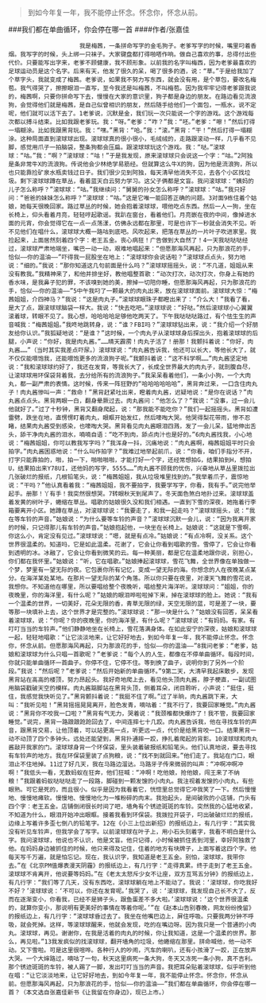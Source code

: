 > 到如今年复一年，我不能停止怀念。怀念你，怀念从前。

###我们都在单曲循环，你会停在哪一首
####作者/张嘉佳

						我是梅茜，一条拼命写字的金毛狗子。老爹写字的时候，嘴里叼着香烟。我写字的时候，头上绑一只袜子。大家键盘都打得啪嗒作响。做自己喜欢的事，总得付出些代价。只要能写出字来，老爹不顾健康，我不顾形象。以前我的名字叫梅西，因为老爹最喜欢的足球运动员是这个名字。后来有天，他发了很久的呆，喝了很多的酒，说：“草。”于是给我加了个草字头，我就变成了梅茜。老爹说，如果我不努力写东西，就会没有用，是个草包，要改名梅苞。我气得哭了，擦擦眼泪一直写，至今我还是叫梅茜，不叫梅苞。因为我牢牢记得老爹跟我说的，梅茜啊，只要你拼命写下去，慢慢在大家的意识里，狗子都是身边的朋友。在路边看见流浪狗，会觉得他们就是梅茜，是自己似曾相识的朋友，然后随手给他们一个面包，一瓶水，说不定呢，他们就可以活下去了。1老爹说，沉默是金，我们玩一次只能说一个字的游戏。这个游戏每次都以搏斗结束。比如我跟老爹玩。我：“呀。”老爹：“咋？”我：“呸。”老爹：“嚓！”然后打得一塌糊涂。比如我跟黑背玩。我：“嘿。”黑背：“哈。”我：“滚。”黑背：“干！”然后打得一塌糊涂。这种局面直到滚球球出现。滚球球真的很小很小，毛绒绒的，走路跟滚动一样，几乎看不见脚，感觉用爪子一拍脑袋，整条狗都会压扁。跟滚球球玩这个游戏。我：“哒。”滚球球：“咕。”我：“啊？”滚球球：“咕！”于是我发现，原来滚球球只会说这一个字：“咕。”2阿独是条非常牛X的流浪狗。传说他会少林绝学易筋经。但就算这么牛X的狗，因为他是流浪狗，所以也只能靠捡矿泉水瓶卖钱过日子。我们很少见到阿独，每天清早他消失不见，去各个小区找垃圾。剩下滚球球蹲在草丛，看着蓝天白云努力学习。这父子俩都是文盲。我问滚球球：“姨妈的儿子怎么称呼？”滚球球：“咕。”我继续问：“舅舅的孙女怎么称呼？”滚球球：“咕。”我只好问：“爸爸的妹妹怎么称呼？”滚球球：“咕。”这是它唯一能回答正确的问题。3对面9栋住着个姑娘，她每天很晚回家。路过草丛的时候，她会抱着滚球球，喂他吃点东西。然后一人一狗，坐在长椅上，仰头看着月亮，轻轻哼起歌谣。我趴在窗台，看着他们。月亮嵌在夜的中间，像掉进水面的元宵，你会觉得它在一点一点荡漾，仿佛永远都在那里，可是也许下一秒就会消失不见。听不见他们在唱什么，滚球球大概一路咕到底吧。风吹起来，把落在草丛的一片叶子吹进家里。我捡起来，上面居然刻着四个字：老王五金。丧心病狂！广告做到大自然了！4一天我哒哒哒经过，滚球球严肃地端坐，嘴巴一动一动，艰难地唱起来：“但愿那海风再起，只为那浪花的手，恰似——你的温油——”吓得我一屁股坐在地上：“滚球球你会说话啦？”滚球球点点头，努力地说：“细的。”我说：“那你知道这几句前面是什么吗？”滚球球摇摇头，说：“不几道，姐姐从来没有教我。”我精神来了，和他并排坐好，教他唱整首歌：“动次打次，动次打次，你身上有她的香水味，是我鼻子犯的罪，不该嗅到她的美，擦掉一切陪你睡，但愿那海风再起，只为那浪花的手，恰似——你的温油——”5中午我叼了一颗最大的肉丸出来，放在滚球球面前。滚球球大惊：“梅茜姐姐，介四神马？”我说：“这是肉丸子。”滚球球眼珠子都瞪出来了：“介么大！”我看了看，是大了点，跟滚球球脑袋一样大。我说：“快去吃吧。”滚球球说：“好哒。”然后滚球球小心翼翼滚着球，转眼不见了。我心想，哈哈哈哈足够他吃两天了。下午我哒哒哒路过，有个怯生生的声音喊我：“梅茜姐姐。”我咚地跳转身，说：“谁？FBI吗？”滚球球钻出来，说：“我介绍一个好朋友给你认识。”我狐疑地说：“是谁？”这时候，一个肉丸子从滚球球身后探出头，抱着滚球球的后腿，小声说：“你好，我是肉丸酱。”……晴天霹雳！肉丸子活了！册那！我颤抖着说：“你好，肉丸酱……”（当时其实我差点吓尿。）滚球球说：“肉丸酱告诉我，他还可以长大，等他长大了，就不仅仅能喂饱我，还能喂饱更多的流浪狗子呢。”我颤抖着说：“这不科学啊……”肉丸酱坚定地说：“我和滚球球约好了，我还在发育，等我长大了，长成全世界最大的肉丸子，就剖腹自尽，让滚球球用环保袋背着我，去分给所有的流浪狗子。”我呆呆看着他们，一条小小狗，一个大肉丸，都一副严肃的表情。这时候，传来一阵狂野的“哈哈哈哈哈哈”，黑背奔过来，一口含住肉丸子！肉丸酱惨叫一声：“救命！”黑背赶紧吐出来，瞪着肉丸酱，迟疑地说：“是你在说话？”肉丸酱点点头。黑背两眼一白，翻身晕厥过去。肉丸酱问：“他怎么了？”我说：“没事，过一会儿他就好了。”过了十秒钟，黑背又翻身爬起，说：“那我能不能吃你？”我们一起摇摇头。黑背如遭雷劈，跌坐在地，直愣愣盯着肉丸，眼眶开始发红，然后嚎啕大哭。他哭得梨花带雨，惨不忍睹，结果肉丸酱受到感染，也嚎啕大哭。黑背看见肉丸酱眼泪四溅，发了一会儿呆，猛地伸出舌头，舔干净肉丸酱的泪水，喃喃自语：“吃不到肉，舔点肉汁也是好的。”6肉丸酱找我，小心地说：“梅茜姐姐，你可以教我写字吗？”我浑身一抖，沉痛地说：“肉丸酱啊，梅茜姐姐平时只会拍字。”肉丸酱困惑地说：“什么叫作拍字？”我难过地举起前爪，说：“你看，咱们手指分不开，打字只能靠拍的，啪，拍一下，啪啪啪啪，才能打好一个字，还经常想拍G，结果拍到H，想拍U，结果拍出来Y78UI，还他妈的写字，5555……”肉丸酱不顾我的忧伤，兴奋地从草丛里拨拉出几张破烂的报纸，几根铅笔头，说：“梅茜姐姐，我从垃圾堆里找到的。”我举着爪子，震惊地说：“干吗？”他认真看着我：“梅茜姐姐，我不要拍字，我要学写字，你看，我有手。”说完他举起手。册那！丫有手！我突然很想哭。7转眼秋天到尾声了。冬天面色煞白地扑过来。滚球球盖着发黄的树叶子，蜷缩在草丛。唱歌的姑娘很久没和我们相遇。一直到下雪的深夜，她拖着行李箱要离开小区。她蹲在草丛，对滚球球说：“我要走了，和我一起走吗？”滚球球摇头，说：“我在等车铃的声音。”姑娘说：“为什么要等车铃的声音？”滚球球沉默一会儿，说：“因为我离开家的时候，只记得那儿有车铃的声音。”姑娘抱起他，一块坐在长椅上。姑娘说：“这就是下雪啊，你这么小，肯定没有见过。”滚球球说：“嗯，就是有点冷。”姑娘说：“有点冷啊，没关系。这个世界很温柔的。知道吗，它是如此温柔。花谢了，它会让你看到唱歌的雪。雪停了，它会让你看到透明的冰。冰融了，它会让你看到微笑的云。每一种美丽，都是它在温柔地跟你说，别担心，你们都在我怀里。”姑娘说：“听，它在唱歌。”姑娘捧起滚球球，雪花飞舞，全世界像在单独做一个梦，梦里有一望无际的夜。它包裹你所有记忆，变成一望无际的海。你想念的人在夜晚某点某分。在海洋某处某地。在那片一望无际的某个角落。所以你只要在夜里，对漫天飞舞的雪花说，我想你。不知道他在哪里，所以要唱给整个夜晚听，唱给整片海洋听。滚球球问：“姐姐，你的夜晚里，你的海洋里，有什么呢？”姑娘的眼泪哗啦啦掉下来，掉在滚球球的脸上。她说：“我有一个温柔的世界，一切美好，花朵无限的香，青草无限的绿，天空无限的蓝，可是差了一块，要等那一块填补上去，这个世界才是完整的。”滚球球说：“那一块是什么？”姑娘没有回答，呆呆看着滚球球，说：“你呢？你的夜晚里，你的海洋里，有什么呢？”滚球球说：“有妈妈。有家。有叮叮当当的车铃声。”他们静静地坐在长椅上，雪花落满身体。在如此安宁的深夜，姑娘和滚球球一起，轻轻地唱歌：“让它淡淡地来，让它好好地去，到如今年复一年，我不能停止怀念。怀念你，怀念从前。但愿那海风再起，只为那浪花的手，恰似——你的温油——”8我问老爹：“老爹，姑娘和滚球球为什么只唱一首歌呢？”老爹说：“每个人的人生，都像在不停单曲循环。每段时间，你就只能单曲循环一首曲子。你停不住，它停不住。等到换了曲子，说明你到了另外一个阶段。”我说：“然后呢？”老爹说：“然后开始新的单曲循环。”9第二天，大清早我起床散步，发现黑背站在高高的楼顶，努力昂起头。我好奇地爬上去，看见他头顶肉丸酱，脖子梗直，一副试图用脑袋戳破天空的模样。肉丸酱踮脚站在黑背头顶，侧着耳朵，闭目聆听，小声说：“挺住，挺住，我感觉我快听见了。”黑背颤抖着说：“我挺不住了啊。”过了半晌，肉丸酱跳下来，大叫：“我听见啦！”黑背摇摇晃晃离开，脸色发青，嘀咕着：“我不行了，我要回家睡觉。”肉丸酱说：“黑背你不咬我一口啦？”黑背有气无力，哭着说：“我颈椎都快爆炸了！我不管，我要回家睡觉。”说完，黑背一路踉踉跄跄回去了，中间连摔七十几跤。肉丸酱告诉我，他在寻找车铃的声音，跟黑背交易，让他顶着，可以站更高一点，听更远一点，代价是给黑背咬一口。结果黑背一动不动顶了四个多钟头。远处还能望到，黑背扑通摔一跤，挣扎着爬起的背影。10滚球球和肉丸酱敲开我家的门。滚球球身背一个环保袋，里头装着破报纸和铅笔头。他们认真地说，要去寻找有车铃声的地方。我在环保袋里装了点狗粮，说：“找不到就回来。”他们走了。我站在门口，眼泪止不住地掉。11过了好几天，我在马路边溜达。马路牙子传来微弱的叫声：“冲啊冲啊冲啊！”我低头一看，无数蚂蚁在狂奔，他们狂喊：“冲啊！吃他娘，抢他娘，闯王来了不纳粮！”我跟着蚂蚁哒哒哒走了一段路，脚碰到一颗发馊的小肉丸。我注视着发馊的小肉丸，有些眼熟。可它是死的，而且很小。似乎是因为我看着它，恍惚里总觉得它冲我笑了一下。然后慢慢地、慢慢地瘫软。慢慢地、慢慢地化为一堆粉碎的肉末。我抬起头，是间破败的小店铺，门头有四个字：老王五金。店铺倒闭很长时间了吧，墙角有个锈迹斑斑的车铃。突然我的心猛地收紧，不知道为什么，眼泪开始冲出眼眶。接着我看到环保袋。我拨拉开袋子，叼出破破烂烂的报纸，边缘上写着许多歪七倒八的铅笔字。12在《小三上位出新招》的报纸边上，有几行字：“其实我没有听见车铃声，但我学会了写字。以前滚球球在叶子上，用小石头刻着字，我看不明白是什么字。我问滚球球，他说也不认识，他是文盲。他只记得，小时候被抓住丢到河里，幸好阿独救了他。在妈妈身边被抓住的时候，他只来得及记住，住着的地方有块牌子，上面写着这四个字。他每天写千万遍，就是怕忘记。现在，我认识字，我知道是老王五金。别怕，滚球球，我带你去。”在《北京PM值爆表漫天阴霾》的报纸边上，有几行字：“走得真累。终于走到了老王五金。滚球球不肯离开，他说要等妈妈。”在《老太太怒斥少女不让座，双方互骂五分钟》的报纸边上，有几行字：“我们等了几天，没有东西吃，滚球球躺在地上不能动了。我说：‘滚球球，你吃我好不好？’滚球球说：‘不可以，你还在发育呢。’我哭了，说：‘滚球球，我发现自己长不大了，反而在逐渐变小，你看我，已经不是狮子头，跟鱼蛋差不多大啦。’滚球球说：‘这个世界很温柔的，就算你变小，那说明有更美好的事情在等着你呢。’”在《赵本山告别春晚，网友纷纷挽留》的报纸边上，有几行字：“滚球球昏过去了。我坐在他嘴巴边上，屏住呼吸。只要我两分钟不呼吸，就会死掉。这样，等滚球球醒来，他就会发现，吃的在嘴边呀。因为我只是一个普通的小肉丸。滚球球，再见。谢谢你，在我是活着的肉丸的时候，你让我知道，这是一个温柔的世界。那么，再见啦。”13我发疯似的找滚球球，翻开墙角的垃圾，他蜷缩在那里。拼命喊他，他一动不动。又下雪啦。可是这里很喧哗。各种行人的吵闹，汽车的喇叭，还有小孩滑了一跤，正在放声大哭。一个大婶路过，嘀咕了一句，秋天这里病死一条大狗，冬天又冻死一条小狗，真不吉利。那个锈迹斑斑的车铃，被人踢了一脚，发出叮叮当当的声音。我把耳朵贴着滚球球，似乎听到他在唱：“让它淡淡地来，让它好好地去，到如今年复一年，我不能停止怀念。怀念你，怀念从前。但愿那海风再起，只为那浪花的手，恰似——你的温油——”我们都在单曲循环，你会停在哪一首？（本文选自张嘉佳新书《让我留在你身边》，现已上市。）			  		